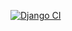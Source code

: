 [![Django CI](https://github.com/Uttam1211/UON/actions/workflows/django.yml/badge.svg)](https://github.com/Uttam1211/UON/actions/workflows/django.yml)
